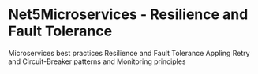 # Net5Microservices - Resilience and Fault Tolerance
Microservices best practices Resilience and Fault Tolerance Appling Retry and Circuit-Breaker patterns and Monitoring principles
